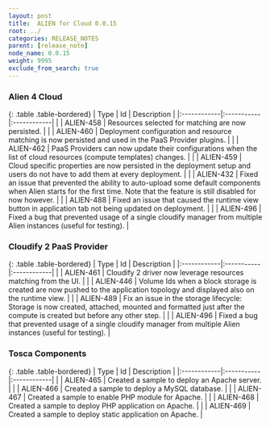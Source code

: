 ```yaml
---
layout: post
title:  ALIEN for Cloud 0.0.15
root: ../
categories: RELEASE_NOTES
parent: [release_note]
node_name: 0.0.15
weight: 9995
exclude_from_search: true
---
```




### Alien 4 Cloud

{: .table .table-bordered}
| Type        | Id         | Description |
|:------------|:-----------|:------------|
| <i class="fa fa-plus text-success"></i> | ALIEN-458 | Resources selected for matching are now persisted. |
| <i class="fa fa-plus text-success"></i> | ALIEN-460 | Deployment configuration and resource matching is now persisted and used in the PaaS Provider plugins. |
| <i class="fa fa-plus text-success"></i> | ALIEN-462 | PaaS Providers can now update their configurations when the list of cloud resources (compute templates) changes. |
| <i class="fa fa-level-up text-primary"></i> | ALIEN-459 | Cloud specific properties are now persisted in the deployment setup and users do not have to add them at every deployment. |
| <i class="fa fa-bug text-danger"></i> | ALIEN-432 | Fixed an issue that prevented the ability to auto-upload some default components when Alien starts for the first time. Note that the feature is still disabled for now however. |
| <i class="fa fa-bug text-danger"></i> | ALIEN-488 | Fixed an issue that caused the runtime view button in application tab not being updated on deployment. |
| <i class="fa fa-bug text-danger"></i> | ALIEN-496 | Fixed a bug that prevented usage of a single cloudify manager from multiple Alien instances (useful for testing). |

### Cloudify 2 PaaS Provider

{: .table .table-bordered}
| Type        | Id         | Description |
|:------------|:-----------|:------------|
| <i class="fa fa-plus text-success"></i> | ALIEN-461 | Cloudify 2 driver now leverage resources matching from the UI. |
| <i class="fa fa-level-up text-primary"></i> | ALIEN-446 | Volume Ids when a block storage is created are now pushed to the application topology and displayed also on the runtime view. |
| <i class="fa fa-bug text-danger"></i> | ALIEN-489 | Fix an issue in the storage lifecycle: Storage is now created, attached, mounted and formatted just after the compute is created but before any other step. |
| <i class="fa fa-bug text-danger"></i> | ALIEN-496 | Fixed a bug that prevented usage of a single cloudify manager from multiple Alien instances (useful for testing). |

### Tosca Components

{: .table .table-bordered}
| Type        | Id         | Description |
|:------------|:-----------|:------------|
| <i class="fa fa-plus text-success"></i> | ALIEN-465 | Created a sample to deploy an Apache server. |
| <i class="fa fa-plus text-success"></i> | ALIEN-466 | Created a sample to deploy a MySQL database. |
| <i class="fa fa-plus text-success"></i> | ALIEN-467 | Created a sample to enable PHP module for Apache. |
| <i class="fa fa-plus text-success"></i> | ALIEN-468 | Created a sample to deploy PHP application on Apache. |
| <i class="fa fa-plus text-success"></i> | ALIEN-469 | Created a sample to deploy static application on Apache. |
